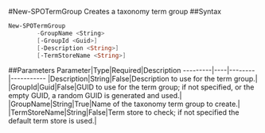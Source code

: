 #New-SPOTermGroup
Creates a taxonomy term group
##Syntax
```powershell
New-SPOTermGroup
        -GroupName <String>
        [-GroupId <Guid>]
        [-Description <String>]
        [-TermStoreName <String>]
```


##Parameters
Parameter|Type|Required|Description
---------|----|--------|-----------
|Description|String|False|Description to use for the term group.|
|GroupId|Guid|False|GUID to use for the term group; if not specified, or the empty GUID, a random GUID is generated and used.|
|GroupName|String|True|Name of the taxonomy term group to create.|
|TermStoreName|String|False|Term store to check; if not specified the default term store is used.|
